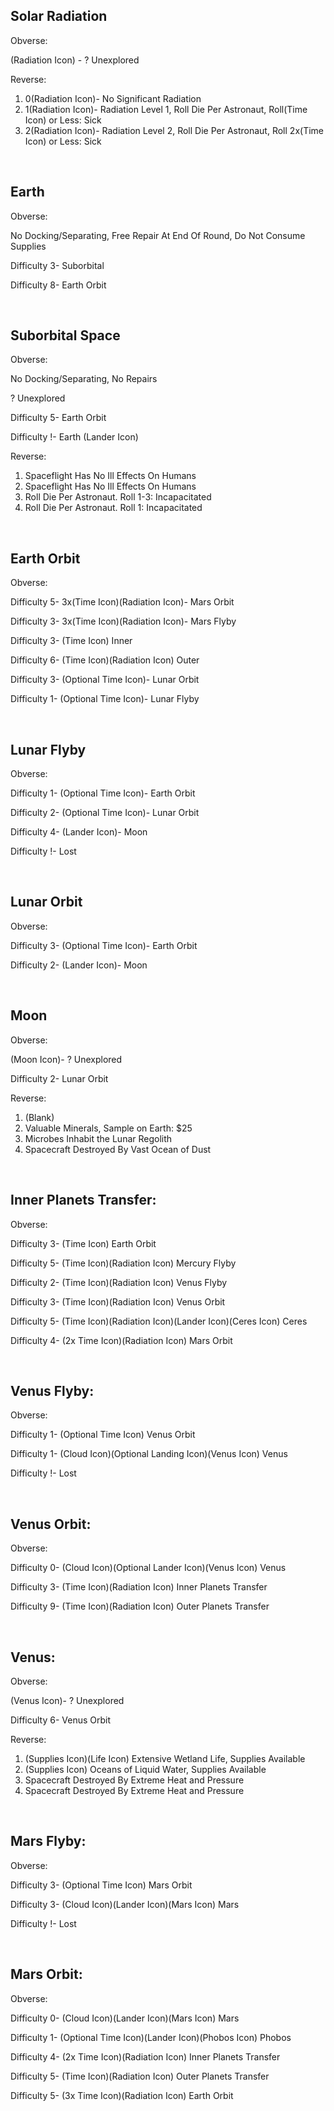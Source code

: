 ## Solar Radiation
Obverse:

(Radiation Icon) - ? Unexplored

Reverse:

1. 0(Radiation Icon)- No Significant Radiation
2. 1(Radiation Icon)- Radiation Level 1, Roll Die Per Astronaut, Roll(Time Icon) or Less: Sick
3. 2(Radiation Icon)- Radiation Level 2, Roll Die Per Astronaut, Roll 2x(Time Icon) or Less: Sick

<br/>

## Earth
Obverse:

No Docking/Separating, Free Repair At End Of Round, Do Not Consume Supplies

Difficulty 3- Suborbital

Difficulty 8- Earth Orbit

<br/>

## Suborbital Space
Obverse:

No Docking/Separating, No Repairs

? Unexplored

Difficulty 5- Earth Orbit

Difficulty !- Earth (Lander Icon)

Reverse:

1. Spaceflight Has No Ill Effects On Humans
2. Spaceflight Has No Ill Effects On Humans
3. Roll Die Per Astronaut.  Roll 1-3: Incapacitated
4. Roll Die Per Astronaut.  Roll 1: Incapacitated

<br/>

## Earth Orbit
Obverse:

Difficulty 5- 3x(Time Icon)(Radiation Icon)- Mars Orbit

Difficulty 3- 3x(Time Icon)(Radiation Icon)- Mars Flyby

Difficulty 3- (Time Icon) Inner

Difficulty 6- (Time Icon)(Radiation Icon) Outer

Difficulty 3- (Optional Time Icon)- Lunar Orbit

Difficulty 1- (Optional Time Icon)- Lunar Flyby

<br/>

## Lunar Flyby
Obverse:

Difficulty 1- (Optional Time Icon)- Earth Orbit

Difficulty 2- (Optional Time Icon)- Lunar Orbit

Difficulty 4- (Lander Icon)- Moon

Difficulty !- Lost

<br/>

## Lunar Orbit
Obverse:

Difficulty 3- (Optional Time Icon)- Earth Orbit

Difficulty 2- (Lander Icon)- Moon

<br/>

## Moon
Obverse:

(Moon Icon)- ? Unexplored

Difficulty 2- Lunar Orbit

Reverse:

1. (Blank)
2. Valuable Minerals, Sample on Earth: $25
3. Microbes Inhabit the Lunar Regolith
4. Spacecraft Destroyed By Vast Ocean of Dust

<br/>

## Inner Planets Transfer:
Obverse:

Difficulty 3- (Time Icon) Earth Orbit

Difficulty 5- (Time Icon)(Radiation Icon) Mercury Flyby

Difficulty 2- (Time Icon)(Radiation Icon) Venus Flyby

Difficulty 3- (Time Icon)(Radiation Icon) Venus Orbit

Difficulty 5- (Time Icon)(Radiation Icon)(Lander Icon)(Ceres Icon) Ceres

Difficulty 4- (2x Time Icon)(Radiation Icon) Mars Orbit

<br/>

## Venus Flyby:
Obverse:

Difficulty 1- (Optional Time Icon) Venus Orbit

Difficulty 1- (Cloud Icon)(Optional Landing Icon)(Venus Icon) Venus

Difficulty !- Lost

<br/>

## Venus Orbit:
Obverse:

Difficulty 0- (Cloud Icon)(Optional Lander Icon)(Venus Icon) Venus

Difficulty 3- (Time Icon)(Radiation Icon) Inner Planets Transfer

Difficulty 9- (Time Icon)(Radiation Icon) Outer Planets Transfer

<br/>

## Venus:
Obverse:

(Venus Icon)- ? Unexplored

Difficulty 6- Venus Orbit

Reverse:

1. (Supplies Icon)(Life Icon) Extensive Wetland Life, Supplies Available
2. (Supplies Icon) Oceans of Liquid Water, Supplies Available
3. Spacecraft Destroyed By Extreme Heat and Pressure
4. Spacecraft Destroyed By Extreme Heat and Pressure

<br/>

## Mars Flyby:
Obverse:

Difficulty 3- (Optional Time Icon) Mars Orbit

Difficulty 3- (Cloud Icon)(Lander Icon)(Mars Icon) Mars

Difficulty !- Lost

<br/>

## Mars Orbit:
Obverse:

Difficulty 0- (Cloud Icon)(Lander Icon)(Mars Icon) Mars

Difficulty 1- (Optional Time Icon)(Lander Icon)(Phobos Icon) Phobos

Difficulty 4- (2x Time Icon)(Radiation Icon) Inner Planets Transfer

Difficulty 5- (Time Icon)(Radiation Icon) Outer Planets Transfer

Difficulty 5- (3x Time Icon)(Radiation Icon) Earth Orbit